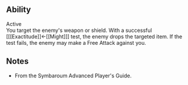 ## Ability
Active<br>You target the enemy's weapon or shield. With a successful \[[[Exactitude]]←[[Might]]\] test, the enemy drops the targeted item. If the test fails, the enemy may make a Free Attack against you.
## Notes
* From the Symbaroum Advanced Player's Guide.